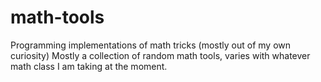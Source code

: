 # math-tools
Programming implementations of math tricks (mostly out of my own curiosity)
Mostly a collection of random math tools, varies with whatever math class I am taking at the moment.
